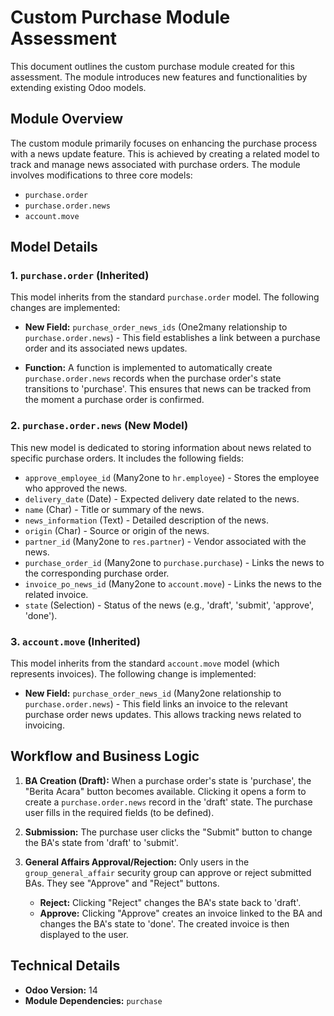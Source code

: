 # Custom Purchase Module Assessment

This document outlines the custom purchase module created for this assessment. The module introduces new features and functionalities by extending existing Odoo models.

## Module Overview

The custom module primarily focuses on enhancing the purchase process with a news update feature. This is achieved by creating a related model to track and manage news associated with purchase orders. The module involves modifications to three core models:

-   `purchase.order`
-   `purchase.order.news`
-   `account.move`

## Model Details

### 1. `purchase.order` (Inherited)

This model inherits from the standard `purchase.order` model. The following changes are implemented:

-   **New Field:** `purchase_order_news_ids` (One2many relationship to `purchase.order.news`) - This field establishes a link between a purchase order and its associated news updates.

-   **Function:** A function is implemented to automatically create `purchase.order.news` records when the purchase order's state transitions to 'purchase'. This ensures that news can be tracked from the moment a purchase order is confirmed.

### 2. `purchase.order.news` (New Model)

This new model is dedicated to storing information about news related to specific purchase orders. It includes the following fields:

-   `approve_employee_id` (Many2one to `hr.employee`) - Stores the employee who approved the news.
-   `delivery_date` (Date) - Expected delivery date related to the news.
-   `name` (Char) - Title or summary of the news.
-   `news_information` (Text) - Detailed description of the news.
-   `origin` (Char) - Source or origin of the news.
-   `partner_id` (Many2one to `res.partner`) - Vendor associated with the news.
-   `purchase_order_id` (Many2one to `purchase.purchase`) - Links the news to the corresponding purchase order.
-   `invoice_po_news_id` (Many2one to `account.move`) - Links the news to the related invoice.
-   `state` (Selection) - Status of the news (e.g., 'draft', 'submit', 'approve', 'done').

### 3. `account.move` (Inherited)

This model inherits from the standard `account.move` model (which represents invoices). The following change is implemented:

-   **New Field:** `purchase_order_news_id` (Many2one relationship to `purchase.order.news`) - This field links an invoice to the relevant purchase order news updates. This allows tracking news related to invoicing.

## Workflow and Business Logic

1.  **BA Creation (Draft):** When a purchase order's state is 'purchase', the "Berita Acara" button becomes available. Clicking it opens a form to create a `purchase.order.news` record in the 'draft' state. The purchase user fills in the required fields (to be defined).

2.  **Submission:** The purchase user clicks the "Submit" button to change the BA's state from 'draft' to 'submit'.

3.  **General Affairs Approval/Rejection:** Only users in the `group_general_affair` security group can approve or reject submitted BAs. They see "Approve" and "Reject" buttons.

    -   **Reject:** Clicking "Reject" changes the BA's state back to 'draft'.
    -   **Approve:** Clicking "Approve" creates an invoice linked to the BA and changes the BA's state to 'done'. The created invoice is then displayed to the user.

## Technical Details

-   **Odoo Version:** 14
-   **Module Dependencies:** `purchase`
